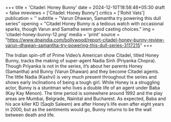 +++
title = 'Citadel: Honey Bunny'
date = 2024-12-10T18:58:46+05:30
draft = false
mreviews = ['Citadel: Honey Bunny']
critics = ['Rohit Vats']
publication = ''
subtitle = "Varun Dhawan, Samantha try powering this dull series"
opening = "Citadel Honey Bunny is a tedious watch with occasional sparks, though Varun and Samatha seem good casting choices."
img = 'citadel-honey-bunny-12.png'
media = 'print'
source = "https://www.dnaindia.com/bollywood/report-citadel-honey-bunny-review-varun-dhawan-samantha-try-powering-this-dull-series-3117215"
+++

The Indian spin-off of Prime Video’s American show Citadel, titled Honey Bunny, tracks the making of super-agent Nadia Sinh (Priyanka Chopra). Though Priyanka is not in the series, it’s about her parents Honey (Samantha) and Bunny (Varun Dhawan) and they become Citadel agents. The little Nadia (Kashvi) is very much present throughout the series and shows early inclinations of being a tough girl. While Honey is a struggling actor, Bunny is a stuntman who lives a double life of an agent under Baba (Kay Kay Menon). The time period is somewhere around 1992 and the play areas are Mumbai, Belgrade, Nainital and Bucharest. As expected, Baba and his ace killer KD (Saqib Saleem) are after Honey’s life even after eight years in 2000, but as the sentiments would go, Bunny returns to be the wall between death and life.

